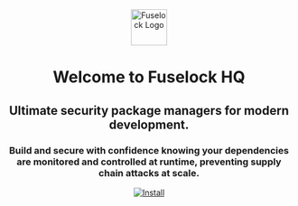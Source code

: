 <div align="center">
  <img src="https://avatars.githubusercontent.com/u/196389614?s=200&v=4" width="64" height="64" alt="Fuselock Logo">
  <h1>Welcome to Fuselock HQ</h1>
  <h2>Ultimate security package managers for modern development.</h3>
  <h3>Build and secure with confidence knowing your dependencies are monitored and controlled at runtime, preventing supply chain attacks at scale.</h4>
    
  [![Install](https://img.shields.io/badge/npm-install-red)](https://www.npmjs.com/package/fuselock)
  
</div>
